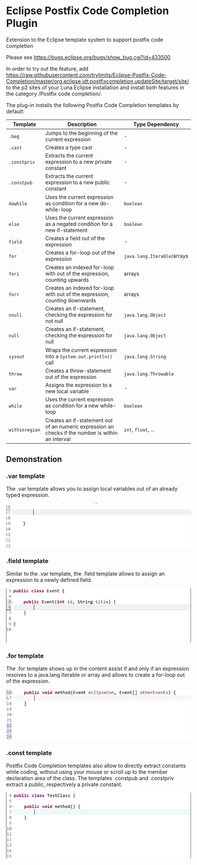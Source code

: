 Eclipse Postfix Code Completion Plugin
======================================

Extension to the Eclipse template system to support postfix code completion

Please see https://bugs.eclipse.org/bugs/show_bug.cgi?id=433500

In order to try out the feature, add https://raw.githubusercontent.com/trylimits/Eclipse-Postfix-Code-Completion/master/org.eclipse.jdt.postfixcompletion.updateSite/target/site/ to the
p2 sites of your Luna Eclipse installation and install both features in the category /Postfix code completion/.

The plug-in installs the following Postfix Code Completion templates by default:

Template | Description | Type Dependency
--- | --- | ---
`.beg` | Jumps to the beginning of the current expression | -
`.cast` | Creates a type cast | -
`.constpriv` | Extracts the current expression to a new private constant | -
`.constpub` | Extracts the current expression to a new public constant | -
`dowhile` | Uses the current expression as condition for a new do-while-loop | `boolean`
`else` | Uses the current expression as a negated condition for a new if-statement | `boolean`
`field` | Creates a field out of the expression | -
`for` | Creates a for-loop out of the expression | `java.lang.Iterable`/arrays
`fori` | Creates an indexed for-loop with out of the expression, counting upwards | arrays
`forr` | Creates an indexed for-loop with out of the expression, counting downwards | arrays
`nnull` | Creates an if-statement, checking the expression for not null | `java.lang.Object`
`null` | Creates an if-statement, checking the expression for null | `java.lang.Object`
`sysout` | Wraps the current expression into a `System.out.println()` call | `java.lang.String`
`throw` | Creates a throw-statement out of the expression | `java.lang.Throwable`
`var` | Assigns the expression to a new local variable | -
`while` | Uses the current expression as condition for a new while-loop | `boolean`
`withinregion` | Creates an if-statement out of an numeric expression an checks if the number is within an interval | `int`, `float`, ...


Demonstration
-------------

<h3>.var template</h3>

The .var template allows you to assign local variables out of an already typed expression.

![Demo of var template](/demonstration/var.gif?raw=true)

<h3>.field template</h3>

Similar to the .var template, the .field template allows to assign an expression to a newly defined field.

![Demo of field template](/demonstration/field.gif?raw=true)

<h3>.for template</h3>

The .for template shows up in the content assist if and only if an expression resolves to a java.lang.Iterable or array and allows to create a for-loop out of the expression.

![Demo of for template](/demonstration/for.gif?raw=true)

<h3>.const template</h3>

Postfix Code Completion templates also allow to directly extract constants while coding, without using your mouse or scroll up to the member declaration area of the class. The templates .constpub and .constpriv extract a public, respectively a private constant.

![Demo of const template](/demonstration/const.gif?raw=true)

